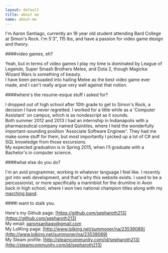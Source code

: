 ```yaml
---
layout: default
title: about me
name: about-me
---
```


I'm Aaron Santiago, currently an 18 year old student attending Bard College at Simon's Rock. I'm 5'3", 115 lbs, and have a passion for video game design and theory.

####video games, eh?

Yeah, but in terms of video games I play my time is dominated by League of Legends, Super Smash Brothers Melee, and Dota 2, though Magicka: Wizard Wars is something of beauty.  
I have been persuaded into hailing Melee as the best video game ever made, and I can't really argue very well against that notion.

####where's the resume-esque stuff i asked for?

I dropped out of high school after 10th grade to get to Simon's Rock, a decision I have never regretted. I worked for a little while as a 'Computer Assistant' on campus, which is as nondescript as it sounds.  
Both summer 2012 and 2013 I had an internship in Indianapolis with a pharmaceutical company named Quintiles, where I held the wonderfully important-sounding position 'Associate Software Engineer'. They had me make some stuff for them, but most importantly I picked up a lot of C# and SQL knowledge from those excursions.  
My expected graduation is in Spring 2015, when I'll graduate with a Bachelor's in computer science.

####what else do you do?

I'm an avid programmer, working in whatever language I feel like. I recently got into web development, and that's why this website exists. I used to be a percussionist, or more specifically a marimbist for the drumline in Avon back in high school, where I won two national champion titles along with my [marching band](https://www.youtube.com/results?search_query=avon+marching+2009). 

####i want to stalk you.

Here's my Github page: [https://github.com/sepharoth213](https://github.com/sepharoth213)  
My email: [aaronsantiago@gmail.com](mailto:aaronsantiago@gmail.com)  
My LolKing page: [http://www.lolking.net/summoner/na/23539089](http://www.lolking.net/summoner/na/23539089)  
My Steam profile: [http://steamcommunity.com/id/sepharoth213](http://steamcommunity.com/id/sepharoth213)
